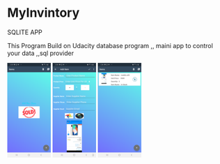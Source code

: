 # MyInvintory
SQLITE APP


This Program Build on Udacity database
program ,,
maini app to control your data
,,sql provider


<img src="image/device-2019-10-06-143444.png" width="100">
<img src="image/device-2019-10-06-143557.png" width="100">
<img src="image/device-2019-10-06-143659.png" width="100">
